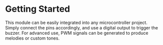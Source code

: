 # Getting Started

This module can be easily integrated into any microcontroller project. Simply connect the pins accordingly, and use a digital output to trigger the buzzer. For advanced use, PWM signals can be generated to produce melodies or custom tones.
